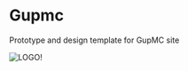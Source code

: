 Gupmc
=====

Prototype and design template for GupMC site

![LOGO!](https://raw.githubusercontent.com/Rasarts/gupmc/master/preview.jpg)
